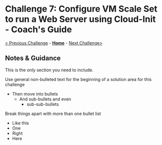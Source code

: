 # Challenge 7: Configure VM Scale Set to run a Web Server using Cloud-Init - Coach's Guide

[< Previous Challenge](./Solution-06.md) - **[Home](./README.md)** - [Next Challenge>](./Solution-08.md)

## Notes & Guidance
This is the only section you need to include.

Use general non-bulleted text for the beginning of a solution area for this challenge
- Then move into bullets
    - And sub-bullets and even
        - sub-sub-bullets

Break things apart with more than one bullet list
- Like this 
- One
- Right
- Here